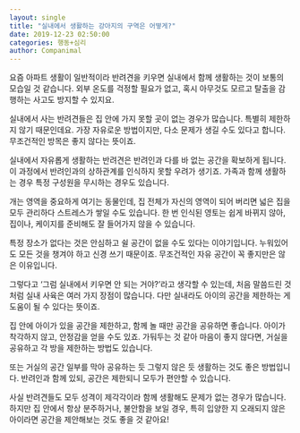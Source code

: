 ```yaml
---
layout: single
title: "실내에서 생활하는 강아지의 구역은 어떻게?"
date: 2019-12-23 02:50:00
categories: 행동+심리
author: Companimal
---
```


요즘 아파트 생활이 일반적이라 반려견을 키우면 실내에서 함께 생활하는 것이 보통의 모습일 것 같습니다. 외부 온도를 걱정할 필요가 없고, 혹시 아무것도 모르고 탈출을 감행하는 사고도 방지할 수 있지요.

실내에서 사는 반려견들은 집 안에 가지 못할 곳이 없는 경우가 많습니다. 특별히 제한하지 않기 때문인데요. 가장 자유로운 방법이지만, 다소 문제가 생길 수도 있다고 합니다. 무조건적인 방목은 좋지 않다는 뜻이죠.

실내에서 자유롭게 생활하는 반려견은 반려인과 다를 바 없는 공간을 확보하게 됩니다. 이 과정에서 반려인과의 상하관계를 인식하지 못할 우려가 생기죠. 가족과 함께 생활하는 경우 특정 구성원을 무시하는 경우도 있습니다.

개는 영역을 중요하게 여기는 동물인데, 집 전체가 자신의 영역이 되어 버리면 넓은 집을 모두 관리하다 스트레스가 쌓일 수도 있습니다. 한 번 인식된 영토는 쉽게 바뀌지 않아, 집이나, 케이지를 준비해도 잘 들어가지 않을 수 있습니다.

특정 장소가 없다는 것은 안심하고 쉴 공간이 없을 수도 있다는 이야기입니다. 누워있어도 모든 것을 챙겨야 하고 신경 쓰기 때문이죠. 무조건적인 자유 공간이 꼭 좋지만은 않은 이유입니다.

그렇다고 ‘그럼 실내에서 키우면 안 되는 거야?’라고 생각할 수 있는데, 처음 말씀드린 것처럼 실내 사육은 여러 가지 장점이 많습니다. 다만 실내라도 아이의 공간을 제한하는 게 도움이 될 수 있다는 뜻이죠.

집 안에 아이가 있을 공간을 제한하고, 함께 놀 때만 공간을 공유하면 좋습니다. 아이가 착각하지 않고, 안정감을 얻을 수도 있죠. 가둬두는 것 같아 마음이 좋지 않다면, 거실을 공유하고 각 방을 제한하는 방법도 있습니다.

또는 거실의 공간 일부를 막아 공유하는 듯 그렇지 않은 듯 생활하는 것도 좋은 방법입니다. 반려인과 함께 있되, 공간은 제한되니 모두가 편안할 수 있습니다.

사실 반려견들도 모두 성격이 제각각이라 함께 생활해도 문제가 없는 경우가 많습니다. 하지만 집 안에서 항상 분주하거나, 불안함을 보일 경우, 특히 입양한 지 오래되지 않은 아이라면 공간을 제안해보는 것도 좋을 것 같아요!
